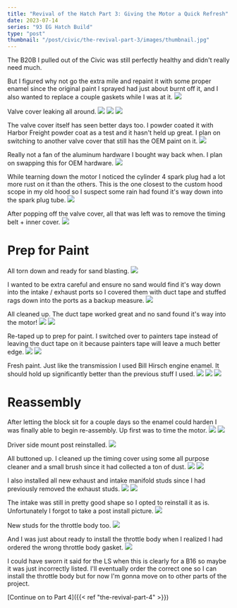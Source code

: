 ```yaml
---
title: "Revival of the Hatch Part 3: Giving the Motor a Quick Refresh"
date: 2023-07-14
series: "93 EG Hatch Build"
type: "post"
thumbnail: "/post/civic/the-revival-part-3/images/thumbnail.jpg"
---
```


The B20B I pulled out of the Civic was still perfectly healthy and didn't really need much.

But I figured why not go the extra mile and repaint it with some proper enamel since the original paint I sprayed had just about burnt off it, and I also wanted to replace a couple gaskets while I was at it.
![](images/1.jpg)

Valve cover leaking all around.
![](images/2.jpg)
![](images/3.jpg)
![](images/4.jpg)

The valve cover itself has seen better days too. I powder coated it with Harbor Freight powder coat as a test and it hasn't held up great. I plan on switching to another valve cover that still has the OEM paint on it.
![](images/5.jpg)

Really not a fan of the aluminum hardware I bought way back when. I plan on swapping this for OEM hardware.
![](images/6.jpg)

While tearning down the motor I noticed the cylinder 4 spark plug had a lot more rust on it than the others. This is the one closest to the custom hood scope in my old hood so I suspect some rain had found it's way down into the spark plug tube.
![](images/7.jpg)

After popping off the valve cover, all that was left was to remove the timing belt + inner cover.
![](images/8.jpg)

# Prep for Paint

All torn down and ready for sand blasting.
![](images/9.jpg)

I wanted to be extra careful and ensure no sand would find it's way down into the intake / exhaust ports so I covered them with duct tape and stuffed rags down into the ports as a backup measure.
![](images/10.jpg)

All cleaned up. The duct tape worked great and no sand found it's way into the motor!
![](images/11.jpg)
![](images/12.jpg)

Re-taped up to prep for paint. I switched over to painters tape instead of leaving the duct tape on it because painters tape will leave a much better edge.
![](images/13.jpg)
![](images/14.jpg)

Fresh paint. Just like the transmission I used Bill Hirsch engine enamel. It should hold up significantly better than the previous stuff I used.
![](images/15.jpg)
![](images/16.jpg)
![](images/17.jpg)

# Reassembly

After letting the block sit for a couple days so the enamel could harden I was finally able to begin re-assembly. Up first was to time the motor.
![](images/18.jpg)
![](images/19.jpg)

Driver side mount post reinstalled.
![](images/20.jpg)

All buttoned up. I cleaned up the timing cover using some all purpose cleaner and a small brush since it had collected a ton of dust.
![](images/21.jpg)
![](images/22.jpg)

I also installed all new exhaust and intake manifold studs since I had previously removed the exhaust studs.
![](images/23.jpg)
![](images/24.jpg)

The intake was still in pretty good shape so I opted to reinstall it as is. Unfortunately I forgot to take a post install picture.
![](images/25.jpg)

New studs for the throttle body too.
![](images/26.jpg)

And I was just about ready to install the throttle body when I realized I had ordered the wrong throttle body gasket.
![](images/27.jpg)

I could have sworn it said for the LS when this is clearly for a B16 so maybe it was just incorrectly listed. I'll eventually order the correct one so I can install the throttle body but for now I'm gonna move on to other parts of the project.

[Continue on to Part 4]({{< ref "the-revival-part-4" >}})
